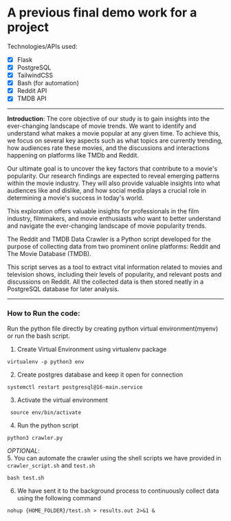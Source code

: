 # A previous final demo work for a project

Technologies/APIs used:
- [x] Flask
- [x] PostgreSQL
- [x] TailwindCSS
- [x] Bash (for automation)
- [x] Reddit API
- [x] TMDB API
---

**Introduction**: The core objective of our study is to gain insights into the ever-changing landscape of movie trends. We want to identify and understand what makes a movie popular at any given time. To achieve this, we focus on several key aspects such as what topics are currently trending, how audiences rate these movies, and the discussions and interactions happening on platforms like TMDb and Reddit. 

Our ultimate goal is to uncover the key factors that contribute to a movie's popularity. Our research findings are expected to reveal emerging patterns within the movie industry. They will also provide valuable insights into what audiences like and dislike, and how social media plays a crucial role in determining a movie's success in today's world. 

This exploration offers valuable insights for professionals in the film industry, filmmakers, and movie enthusiasts who want to better understand and navigate the ever-changing landscape of movie popularity trends. 

The Reddit and TMDB Data Crawler is a Python script developed for the purpose of collecting data from two prominent online platforms: Reddit and The Movie Database (TMDB). 

This script serves as a tool to extract vital information related to movies and television shows, including their levels of popularity, and relevant posts and discussions on Reddit. All the collected data is then stored neatly in a PostgreSQL database for later analysis.


--- 
### How to Run the code: 

Run the python file directly by creating python virtual environment(myenv) or run the bash script.

1. Create Virtual Environment using virtualenv package
```
virtualenv -p python3 env
```
2. Create postgres database and keep it open for connection
```
systemctl restart postgresql@16-main.service
```

3. Activate the virtual environment

```
 source env/bin/activate
```

4. Run the python script 
```
python3 crawler.py
```

_OPTIONAL_:   
5. You can automate the crawler using the shell scripts we have provided in `crawler_script.sh` and `test.sh`

```
bash test.sh
```

6. We have sent it to the background process to continuously collect data using the following command

```
nohup {HOME_FOLDER}/test.sh > results.out 2>&1 &
```
